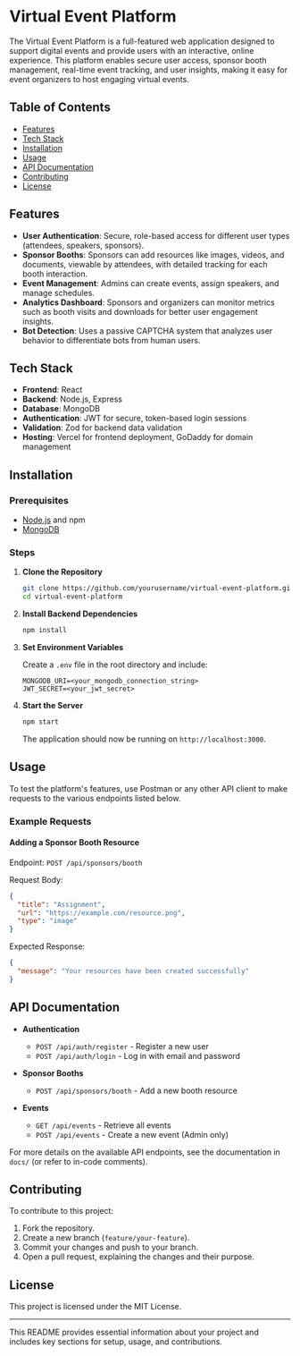 
# Virtual Event Platform

The Virtual Event Platform is a full-featured web application designed to support digital events and provide users with an interactive, online experience. This platform enables secure user access, sponsor booth management, real-time event tracking, and user insights, making it easy for event organizers to host engaging virtual events.

## Table of Contents

- [Features](#features)
- [Tech Stack](#tech-stack)
- [Installation](#installation)
- [Usage](#usage)
- [API Documentation](#api-documentation)
- [Contributing](#contributing)
- [License](#license)

## Features

- **User Authentication**: Secure, role-based access for different user types (attendees, speakers, sponsors).
- **Sponsor Booths**: Sponsors can add resources like images, videos, and documents, viewable by attendees, with detailed tracking for each booth interaction.
- **Event Management**: Admins can create events, assign speakers, and manage schedules.
- **Analytics Dashboard**: Sponsors and organizers can monitor metrics such as booth visits and downloads for better user engagement insights.
- **Bot Detection**: Uses a passive CAPTCHA system that analyzes user behavior to differentiate bots from human users.

## Tech Stack

- **Frontend**: React
- **Backend**: Node.js, Express
- **Database**: MongoDB
- **Authentication**: JWT for secure, token-based login sessions
- **Validation**: Zod for backend data validation
- **Hosting**: Vercel for frontend deployment, GoDaddy for domain management

## Installation

### Prerequisites

- [Node.js](https://nodejs.org/) and npm
- [MongoDB](https://www.mongodb.com/)

### Steps

1. **Clone the Repository**
   ```bash
   git clone https://github.com/yourusername/virtual-event-platform.git
   cd virtual-event-platform
   ```

2. **Install Backend Dependencies**
   ```bash
   npm install
   ```

3. **Set Environment Variables**

   Create a `.env` file in the root directory and include:
   ```plaintext
   MONGODB_URI=<your_mongodb_connection_string>
   JWT_SECRET=<your_jwt_secret>
   ```

4. **Start the Server**
   ```bash
   npm start
   ```

   The application should now be running on `http://localhost:3000`.

## Usage

To test the platform's features, use Postman or any other API client to make requests to the various endpoints listed below. 

### Example Requests

#### Adding a Sponsor Booth Resource
Endpoint: `POST /api/sponsors/booth`

Request Body:
```json
{
  "title": "Assignment",
  "url": "https://example.com/resource.png",
  "type": "image"
}
```

Expected Response:
```json
{
  "message": "Your resources have been created successfully"
}
```

## API Documentation

- **Authentication**
  - `POST /api/auth/register` - Register a new user
  - `POST /api/auth/login` - Log in with email and password

- **Sponsor Booths**
  - `POST /api/sponsors/booth` - Add a new booth resource

- **Events**
  - `GET /api/events` - Retrieve all events
  - `POST /api/events` - Create a new event (Admin only)

For more details on the available API endpoints, see the documentation in `docs/` (or refer to in-code comments).

## Contributing

To contribute to this project:

1. Fork the repository.
2. Create a new branch (`feature/your-feature`).
3. Commit your changes and push to your branch.
4. Open a pull request, explaining the changes and their purpose.

## License

This project is licensed under the MIT License.

---

This README provides essential information about your project and includes key sections for setup, usage, and contributions.
